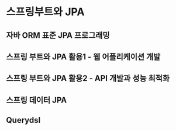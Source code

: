 # 스프링부트와 JPA   

## 자바 ORM 표준 JPA 프로그래밍   
   
## 스프링 부트와 JPA 활용1 - 웹 어플리케이션 개발

## 스프링 부트와 JPA 활용2 - API 개발과 성능 최적화

## 스프링 데이터 JPA

## Querydsl
   

